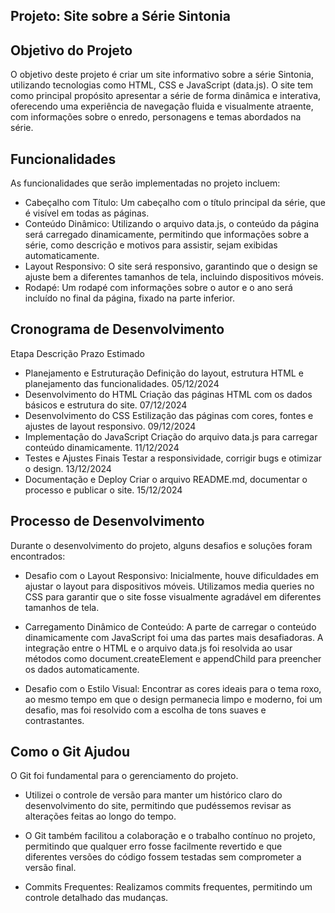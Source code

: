 ## Projeto: Site sobre a Série Sintonia
## Objetivo do Projeto
O objetivo deste projeto é criar um site informativo sobre a série Sintonia, utilizando tecnologias como HTML, CSS e JavaScript (data.js). O site tem como principal propósito apresentar a série de forma dinâmica e interativa, oferecendo uma experiência de navegação fluida e visualmente atraente, com informações sobre o enredo, personagens e temas abordados na série.

## Funcionalidades
As funcionalidades que serão implementadas no projeto incluem:

- Cabeçalho com Título: Um cabeçalho com o título principal da série, que é visível em todas as páginas.
- Conteúdo Dinâmico: Utilizando o arquivo data.js, o conteúdo da página será carregado dinamicamente, permitindo que informações sobre a série, como descrição e motivos para assistir, sejam exibidas automaticamente.
- Layout Responsivo: O site será responsivo, garantindo que o design se ajuste bem a diferentes tamanhos de tela, incluindo dispositivos móveis.
- Rodapé: Um rodapé com informações sobre o autor e o ano será incluído no final da página, fixado na parte inferior.

## Cronograma de Desenvolvimento
Etapa	Descrição	Prazo Estimado
- Planejamento e Estruturação	Definição do layout, estrutura HTML e planejamento das funcionalidades.	05/12/2024
- Desenvolvimento do HTML	Criação das páginas HTML com os dados básicos e estrutura do site.	07/12/2024
- Desenvolvimento do CSS	Estilização das páginas com cores, fontes e ajustes de layout responsivo.	09/12/2024
- Implementação do JavaScript	Criação do arquivo data.js para carregar conteúdo dinamicamente.	11/12/2024
- Testes e Ajustes Finais	Testar a responsividade, corrigir bugs e otimizar o design.	13/12/2024
- Documentação e Deploy	Criar o arquivo README.md, documentar o processo e publicar o site.	15/12/2024

## Processo de Desenvolvimento
Durante o desenvolvimento do projeto, alguns desafios e soluções foram encontrados:

- Desafio com o Layout Responsivo: Inicialmente, houve dificuldades em ajustar o layout para dispositivos móveis. Utilizamos media queries no CSS para garantir que o site fosse visualmente agradável em diferentes tamanhos de tela.

- Carregamento Dinâmico de Conteúdo: A parte de carregar o conteúdo dinamicamente com JavaScript foi uma das partes mais desafiadoras. A integração entre o HTML e o arquivo data.js foi resolvida ao usar métodos como document.createElement e appendChild para preencher os dados automaticamente.

- Desafio com o Estilo Visual: Encontrar as cores ideais para o tema roxo, ao mesmo tempo em que o design permanecia limpo e moderno, foi um desafio, mas foi resolvido com a escolha de tons suaves e contrastantes.

## Como o Git Ajudou
O Git foi fundamental para o gerenciamento do projeto. 
- Utilizei o controle de versão para manter um histórico claro do desenvolvimento do site, permitindo que pudéssemos revisar as alterações feitas ao longo do tempo. 
- O Git também facilitou a colaboração e o trabalho contínuo no projeto, permitindo que qualquer erro fosse facilmente revertido e que diferentes versões do código fossem testadas sem comprometer a versão final.

- Commits Frequentes: Realizamos commits frequentes, permitindo um controle detalhado das mudanças.
